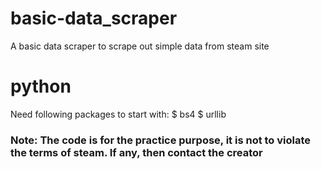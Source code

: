 # basic-data_scraper
A basic data scraper to scrape out simple data from steam site
# python

Need following packages to start with:
  $ bs4
  $ urllib

### Note: The code is for the practice purpose, it is not to violate the terms of steam. If any, then contact the creator
